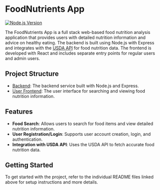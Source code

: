 # FoodNutrients App

[![Node.js Version](https://img.shields.io/badge/node.js-14%2B-brightgreen.svg)](https://nodejs.org/)

The FoodNutrients App is a full stack web-based food nutrition analysis application that provides users with detailed nutrition information and advice on healthy eating. The backend is built using Node.js with Express and integrates with the [USDA API](https://api.nal.usda.gov/) for food nutrition data. The frontend is developed with React and includes separate entry points for regular users and admin users.

## Project Structure

- [Backend](./backend/README.md): The backend service built with Node.js and Express.
- [User Frontend](./frontend/README.md): The user interface for searching and viewing food nutrition information.

## Features

- **Food Search**: Allows users to search for food items and view detailed nutrition information.
- **User Registration/Login**: Supports user account creation, login, and authentication.
- **Integration with USDA API**: Uses the USDA API to fetch accurate food nutrition data.

## Getting Started

To get started with the project, refer to the individual README files linked above for setup instructions and more details.
